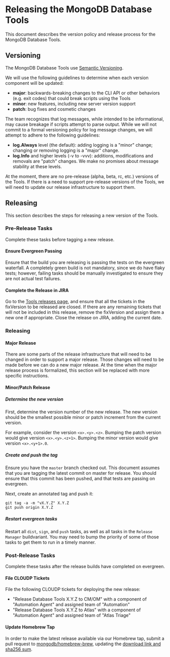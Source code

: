 # Releasing the MongoDB Database Tools

This document describes the version policy and release process for the MongoDB Database Tools.

## Versioning

The MongoDB Database Tools use [Semantic Versioning](https://semver.org/).

We will use the following guidelines to determine when each version component will be updated:
- **major**: backwards-breaking changes to the CLI API or other behaviors (e.g. exit codes) that could break scripts using the Tools
- **minor**: new features, including new server version support
- **patch**: bug fixes and cosmetic changes

The team recognizes that log messages, while intended to be informational, may cause breakage if scripts attempt to parse output.
While we will not commit to a formal versioning policy for log message changes, we will attempt to adhere to the following guidelines:
- **log.Always** level (the default): adding logging is a "minor" change; changing or removing logging is a "major" change.
- **log.Info** and higher levels (-v to -vvv): additions, modifications and removals are "patch" changes. We make no promises about message stability at these levels. 

At the moment, there are no pre-release (alpha, beta, rc, etc.) versions of the Tools.
If there is a need to support pre-release versions of the Tools, we will need to update our release infrastructure to support them.

## Releasing
This section describes the steps for releasing a new version of the Tools.

### Pre-Release Tasks
Complete these tasks before tagging a new release.

#### Ensure Evergreen Passing
Ensure that the build you are releasing is passing the tests on the evergreen waterfall.
A completely green build is not mandatory, since we do have flaky tests; however, failing tasks should be manually investigated to ensure they are not actual test failures.

#### Complete the Release in JIRA
Go to the [Tools releases page](https://jira.mongodb.org/projects/TOOLS?selectedItem=com.atlassian.jira.jira-projects-plugin%3Arelease-page&status=unreleased), and ensure that all the tickets in the fixVersion to be released are closed.
If there are any remaining tickets that will not be included in this release, remove the fixVersion and assign them a new one if appropriate.
Close the release on JIRA, adding the current date.

### Releasing

#### Major Release
There are some parts of the release infrastructure that will need to be changed in order to support a major release.
Those changes will need to be made before we can do a new major release.
At the time when the major release process is formalized, this section will be replaced with more specific instructions.

#### Minor/Patch Release
##### Determine the new version
First, determine the version number of the new release.
The new version should be the smallest possible minor or patch increment from the current version.

For example, consider the version `<x>.<y>.<z>`.
Bumping the patch version would give version `<x>.<y>.<z+1>`.
Bumping the minor version would give version `<x>.<y+1>.0`.

##### Create and push the tag
Ensure you have the `master` branch checked out.
This document assumes that you are tagging the latest commit on master for release.
You should ensure that this commit has been pushed, and that tests are passing on evergreen.

Next, create an annotated tag and push it:
```
git tag -a -m "vX.Y.Z" X.Y.Z
git push origin X.Y.Z
```

##### Restart evergreen tasks
Restart all `dist`, `sign`, and `push` tasks, as well as all tasks in the `Release Manager` buildvariant.
You may need to bump the priority of some of those tasks to get them to run in a timely manner.

### Post-Release Tasks
Complete these tasks after the release builds have completed on evergreen.

#### File CLOUDP Tickets
File the following CLOUDP tickets for deploying the new release:
- "Release Database Tools X.Y.Z to CM/OM" with a component of "Automation Agent" and assigned team of "Automation"
- "Release Database Tools X.Y.Z to Atlas" with a component of "Automation Agent" and assigned team of "Atlas Triage"

#### Update Homebrew Tap
In order to make the latest release available via our Homebrew tap, submit a pull request to [mongodb/homebrew-brew](https://github.com/mongodb/homebrew-brew), updating the [download link and sha256 sum](https://github.com/mongodb/homebrew-brew/blob/4ae91b18eebd313960de85c28d5592a3fa32110a/Formula/mongodb-database-tools.rb#L7-L8).
